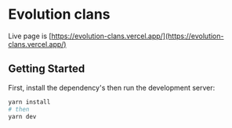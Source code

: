 # Evolution clans

Live page is [https://evolution-clans.vercel.app/](https://evolution-clans.vercel.app/)


## Getting Started

First, install the dependency's then run the development server:

```bash
yarn install
# then
yarn dev
```
